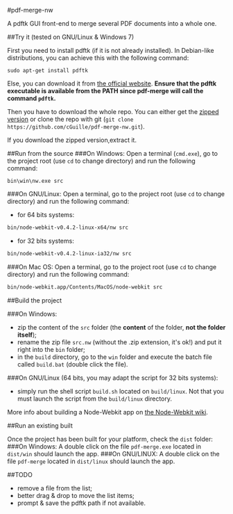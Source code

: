 #pdf-merge-nw

A pdftk GUI front-end to merge several PDF documents into a whole one.

##Try it (tested on GNU/Linux & Windows 7)

First you need to install pdftk (if it is not already installed). In Debian-like distributions, you can achieve this with the following command:
```
sudo apt-get install pdftk
```
Else, you can download it from [the official website](http://www.pdflabs.com/tools/pdftk-the-pdf-toolkit/).
**Ensure that the pdftk executable is available from the PATH since pdf-merge will call the command `pdftk`.**

Then you have to download the whole repo. You can either get the [zipped version](https://github.com/cGuille/pdf-merge-nw/archive/master.zip) or clone the repo with git (`git clone https://github.com/cGuille/pdf-merge-nw.git`).

If you download the zipped version,extract it.

##Run from the source
###On Windows:
Open a terminal (`cmd.exe`), go to the project root (use `cd` to change directory) and run the following command:
```batch
bin\win\nw.exe src
```
###On GNU/Linux:
Open a terminal, go to the project root (use `cd` to change directory) and run the following command:
- for 64 bits systems:

```sh
bin/node-webkit-v0.4.2-linux-x64/nw src
```
- for 32 bits systems:

```sh
bin/node-webkit-v0.4.2-linux-ia32/nw src
```
###On Mac OS:
Open a terminal, go to the project root (use `cd` to change directory) and run the following command:
```sh
bin/node-webkit.app/Contents/MacOS/node-webkit src
```


##Build the project

###On Windows:
 - zip the content of the `src` folder (the **content** of the folder, **not the folder itself**);
 - rename the zip file `src.nw` (without the .zip extension, it's ok!) and put it right into the `bin` folder;
 - in the `build` directory, go to the `win` folder and execute the batch file called `build.bat` (double click the file).

###On GNU/Linux (64 bits, you may adapt the script for 32 bits systems):
  - simply run the shell script `build.sh` located on `build/linux`. Not that you must launch the script from the `build/linux` directory.

More info about building a Node-Webkit app on [the Node-Webkit wiki](https://github.com/rogerwang/node-webkit/wiki/How-to-package-and-distribute-your-apps).


##Run an existing built

Once the project has been built for your platform, check the `dist` folder:
###On Windows:
A double click on the file `pdf-merge.exe` located in `dist/win` should launch the app.
###On GNU/LINUX:
A double click on the file `pdf-merge` located in `dist/linux` should launch the app.


##TODO
 - remove a file from the list;
 - better drag & drop to move the list items;
 - prompt & save the pdftk path if not available.
